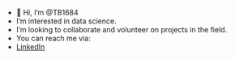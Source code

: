 - 👋 Hi, I’m @TB1684
- I’m interested in data science.
- I’m looking to collaborate and volunteer on projects in the field.
- You can reach me via:
-  [LinkedIn](linkedin.com/in/trishona-bisram-93036153)

<!---
TB1684/TB1684 is a ✨ special ✨ repository because its `README.md` (this file) appears on your GitHub profile.
You can click the Preview link to take a look at your changes.
--->
